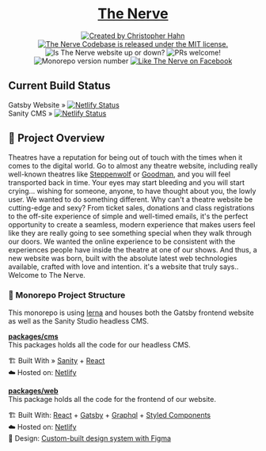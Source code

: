 <p align="center">
  <a href="https://nervetheatre.org">
    <!-- <img src="https://assets.vercel.com/image/upload/v1607554385/repositories/next-js/next-logo.png" height="128"> -->
    <h1 align="center">The Nerve</h1>
  </a>
</p>

<p align="center">
    <!-- Made By -->
    <a href="https://www.linkedin.com/in/christopher-a-hahn/">
        <img src="https://img.shields.io/badge/MADE%20BY%20Chris%20Hahn-07121D.svg?style=for-the-badge" alt="Created by Christopher Hahn">
    </a>
    <!-- License -->
    <a href="https://github.com/the-nerve/nerve.web/blob/main/LICENSE">
        <img src="https://img.shields.io/badge/license-MIT-F25C05.svg?style=for-the-badge" alt="The Nerve Codebase is released under the MIT license." />
    </a>
    <!-- Is website up? -->
    <span>
        <img src="https://img.shields.io/website?down_color=F23405&down_message=Down&style=for-the-badge&up_color=4A914D&up_message=Up&url=https%3A%2F%2Fnervetheatre.org" alt="Is The Nerve website up or down?" />
    </span>
    <!-- PRs!!! -->
    <span>
        <img src="https://img.shields.io/badge/PRs-welcome-F25C05.svg?style=for-the-badge" alt="PRs welcome!" />
    </span>
    <!-- Current version -->
    <span>
        <img src="https://img.shields.io/github/package-json/v/the-nerve/nerve.web?style=for-the-badge&color=F25C05" alt="Monorepo version number" />
    </span>
    <!-- Like us on facebook -->
    <a href="https://www.facebook.com/nervetheatre">
        <img src="https://img.shields.io/badge/like%20the%20nerve-07121D.svg?style=for-the-badge&logo=facebook&logoColor=white" alt="Like The Nerve on Facebook" />
    </a>
</p>

## Current Build Status
Gatsby Website » [![Netlify Status](https://api.netlify.com/api/v1/badges/68deb67e-ad65-4b90-aabd-1597074b379c/deploy-status)](https://app.netlify.com/sites/nerve-web/deploys)\
Sanity CMS » [![Netlify Status](https://api.netlify.com/api/v1/badges/95e88058-e42e-4c21-b501-29d7104f4b88/deploy-status)](https://app.netlify.com/sites/nerve-cms/deploys)

## 🧐 Project Overview
Theatres have a reputation for being out of touch with the times when it comes to the digital world. Go to almost any theatre website, including really well-known theatres like [Steppenwolf](https://www.steppenwolf.org/) or [Goodman](https://www.goodmantheatre.org/), and you will feel transported back in time. Your eyes may start bleeding and you will start crying... wishing for someone, anyone, to have thought about you, the lowly user. We wanted to do something different. Why can't a theatre website be cutting-edge and sexy? From ticket sales, donations and class registrations to the off-site experience of simple and well-timed emails, it's the perfect opportunity to create a seamless, modern experience that makes users feel like they are really going to see something special when they walk through our doors. We wanted the online experience to be consistent with the experiences people have inside the theatre at one of our shows. And thus, a new website was born, built with the absolute latest web technologies available, crafted with love and intention. it's a website that truly says.. Welcome to The Nerve.

### 📁 Monorepo Project Structure
This monorepo is using [lerna](https://github.com/lerna/lerna) and houses both the Gatsby frontend website as well as the Sanity Studio headless CMS.

[**packages/cms**](packages/cms)\
This packages holds all the code for our headless CMS.

🏗️ Built With » [Sanity](https://sanity.io/) + [React](https://reactjs.org/)\
☁️ Hosted on: [Netlify](https://www.netlify.com//)

[**packages/web**](packages/web)\
This package holds all the code for the frontend of our website.

🏗️ Built With: [React](https://reactjs.org/) + [Gatsby](https://www.gatsbyjs.org/) + [Graphql](https://graphql.org/) + [Styled Components](https://www.styled-components.com/)\
☁️ Hosted on: [Netlify](https://www.netlify.com//)\
💅 Design: [Custom-built design system with Figma](https://www.figma.com/)